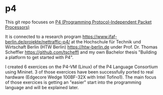 # p4
This git repo focuses on [P4 (Programming Protocol-Independent Packet Processors)](https://p4.org/)

It is connected to a research program https://www.ifaf-berlin.de/projekte/nettraffic-p4/ at the Hochschule für Technik und Wirtschaft Berlin (HTW Berlin) https://htw-berlin.de under Prof. Dr. Thomas Scheffler https://github.com/tscheffl and my own Bachelor thesis "Building a platform to get started with P4".

I created 6 exercices on the P4-VM (Linux) of the P4 Language Consortium using Mininet.
3 of those exercices have been successfully ported to real hardware (Edgecore Wedge 100BF-32X with Intel Tofino1). The main focus of those exercices is getting an "easier" start into the programming language and will be explained later.

